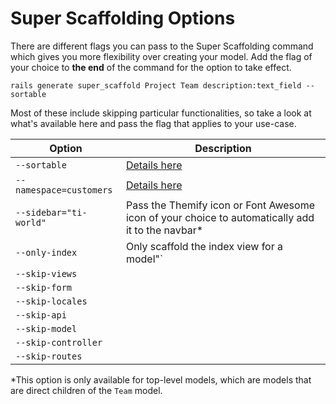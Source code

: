 # Super Scaffolding Options

There are different flags you can pass to the Super Scaffolding command which gives you more flexibility over creating your model. Add the flag of your choice to **the end** of the command for the option to take effect.
```
rails generate super_scaffold Project Team description:text_field --sortable
```

Most of these include skipping particular functionalities, so take a look at what's available here and pass the flag that applies to your use-case.

| Option | Description |
|--------|-------------|
| `--sortable` | [Details here](/docs/super-scaffolding/sortable.md) |
| `--namespace=customers` | [Details here](/docs/namespacing.md) |
| `--sidebar="ti-world"` | Pass the Themify icon or Font Awesome icon of your choice to automatically add it to the navbar* |
| `--only-index` | Only scaffold the index view for a model"` |
| `--skip-views` | |
| `--skip-form` | |
| `--skip-locales` | |
| `--skip-api` | |
| `--skip-model` | |
| `--skip-controller` | |
| `--skip-routes` | |

*This option is only available for top-level models, which are models that are direct children of the `Team` model.

